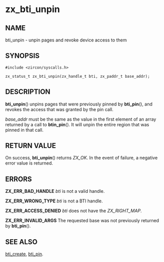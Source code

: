 # zx_bti_unpin

## NAME

bti_unpin - unpin pages and revoke device access to them

## SYNOPSIS

```
#include <zircon/syscalls.h>

zx_status_t zx_bti_unpin(zx_handle_t bti, zx_paddr_t base_addr);
```

## DESCRIPTION

**bti_unpin**() unpins pages that were previously pinned by **bti_pin**(),
and revokes the access that was granted by the pin call.

*base_addr* must be the same as the value in the first element of an array returned
by a call to **btin_pin**().  It will unpin the entire region that was pinned
in that call.

## RETURN VALUE

On success, **bti_unpin**() returns *ZX_OK*.
In the event of failure, a negative error value is returned.

## ERRORS

**ZX_ERR_BAD_HANDLE**  *bti* is not a valid handle.

**ZX_ERR_WRONG_TYPE**  *bti* is not a BTI handle.

**ZX_ERR_ACCESS_DENIED** *bti* does not have the *ZX_RIGHT_MAP*.

**ZX_ERR_INVALID_ARGS**  The requested base was not previously returned by
**bti_pin**().

## SEE ALSO

[bti_create](bti_create.md),
[bti_pin](bti_pin.md).

